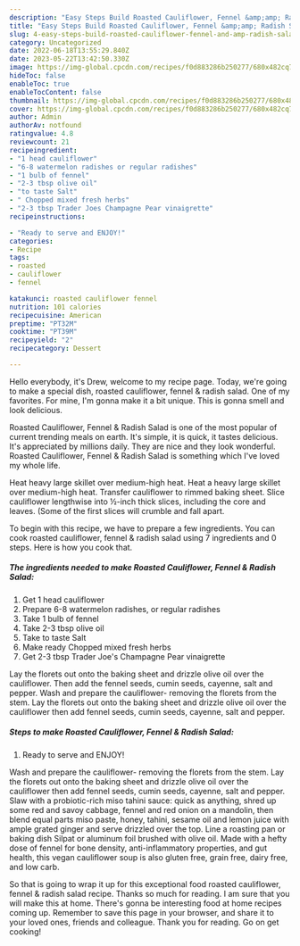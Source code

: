 ```yaml
---
description: "Easy Steps Build Roasted Cauliflower, Fennel &amp;amp; Radish Salad the Very Delicious}"
title: "Easy Steps Build Roasted Cauliflower, Fennel &amp;amp; Radish Salad the Very Delicious}"
slug: 4-easy-steps-build-roasted-cauliflower-fennel-and-amp-radish-salad-the-very-delicious
category: Uncategorized
date: 2022-06-18T13:55:29.840Z
date: 2023-05-22T13:42:50.330Z
image: https://img-global.cpcdn.com/recipes/f0d883286b250277/680x482cq70/roasted-cauliflower-fennel-radish-salad-recipe-main-photo.jpg
hideToc: false
enableToc: true
enableTocContent: false
thumbnail: https://img-global.cpcdn.com/recipes/f0d883286b250277/680x482cq70/roasted-cauliflower-fennel-radish-salad-recipe-main-photo.jpg
cover: https://img-global.cpcdn.com/recipes/f0d883286b250277/680x482cq70/roasted-cauliflower-fennel-radish-salad-recipe-main-photo.jpg
author: Admin
authorAv: notfound
ratingvalue: 4.8
reviewcount: 21
recipeingredient:
- "1 head cauliflower"
- "6-8 watermelon radishes or regular radishes"
- "1 bulb of fennel"
- "2-3 tbsp olive oil"
- "to taste Salt"
- " Chopped mixed fresh herbs"
- "2-3 tbsp Trader Joes Champagne Pear vinaigrette"
recipeinstructions:

- "Ready to serve and ENJOY!"
categories:
- Recipe
tags:
- roasted
- cauliflower
- fennel

katakunci: roasted cauliflower fennel 
nutrition: 101 calories
recipecuisine: American
preptime: "PT32M"
cooktime: "PT39M"
recipeyield: "2"
recipecategory: Dessert

---
```



Hello everybody, it's Drew, welcome to my recipe page. Today, we're going to make a special dish, roasted cauliflower, fennel &amp; radish salad. One of my favorites. For mine, I'm gonna make it a bit unique. This is gonna smell and look delicious.

Roasted Cauliflower, Fennel &amp; Radish Salad is one of the most popular of current trending meals on earth. It's simple, it is quick, it tastes delicious. It's appreciated by millions daily. They are nice and they look wonderful. Roasted Cauliflower, Fennel &amp; Radish Salad is something which I've loved my whole life.

Heat heavy large skillet over medium-high heat. Heat a heavy large skillet over medium-high heat. Transfer cauliflower to rimmed baking sheet. Slice cauliflower lengthwise into ½-inch thick slices, including the core and leaves. (Some of the first slices will crumble and fall apart.


To begin with this recipe, we have to prepare a few ingredients. You can cook roasted cauliflower, fennel &amp; radish salad using 7 ingredients and 0 steps. Here is how you cook that.

<!--inarticleads1-->

##### The ingredients needed to make Roasted Cauliflower, Fennel &amp; Radish Salad:

1. Get 1 head cauliflower
1. Prepare 6-8 watermelon radishes, or regular radishes
1. Take 1 bulb of fennel
1. Take 2-3 tbsp olive oil
1. Take to taste Salt
1. Make ready  Chopped mixed fresh herbs
1. Get 2-3 tbsp Trader Joe&#39;s Champagne Pear vinaigrette


Lay the florets out onto the baking sheet and drizzle olive oil over the cauliflower. Then add the fennel seeds, cumin seeds, cayenne, salt and pepper. Wash and prepare the cauliflower- removing the florets from the stem. Lay the florets out onto the baking sheet and drizzle olive oil over the cauliflower then add fennel seeds, cumin seeds, cayenne, salt and pepper. 

<!--inarticleads2-->

##### Steps to make Roasted Cauliflower, Fennel &amp; Radish Salad:


1. Ready to serve and ENJOY!

Wash and prepare the cauliflower- removing the florets from the stem. Lay the florets out onto the baking sheet and drizzle olive oil over the cauliflower then add fennel seeds, cumin seeds, cayenne, salt and pepper. Slaw with a probiotic-rich miso tahini sauce: quick as anything, shred up some red and savoy cabbage, fennel and red onion on a mandolin, then blend equal parts miso paste, honey, tahini, sesame oil and lemon juice with ample grated ginger and serve drizzled over the top. Line a roasting pan or baking dish Silpat or aluminum foil brushed with olive oil. Made with a hefty dose of fennel for bone density, anti-inflammatory properties, and gut health, this vegan cauliflower soup is also gluten free, grain free, dairy free, and low carb. 

So that is going to wrap it up for this exceptional food roasted cauliflower, fennel &amp; radish salad recipe. Thanks so much for reading. I am sure that you will make this at home. There's gonna be interesting food at home recipes coming up. Remember to save this page in your browser, and share it to your loved ones, friends and colleague. Thank you for reading. Go on get cooking!
